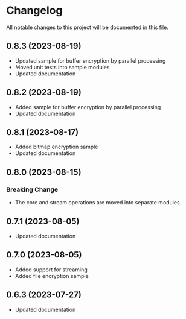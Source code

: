 # Changelog

All notable changes to this project will be documented in this file.

## 0.8.3 (2023-08-19)

- Updated sample for buffer encryption by parallel processing
- Moved unit tests into sample modules
- Updated documentation

## 0.8.2 (2023-08-19)

- Added sample for buffer encryption by parallel processing
- Updated documentation

## 0.8.1 (2023-08-17)

- Added bitmap encryption sample
- Updated documentation

## 0.8.0 (2023-08-15)

### Breaking Change

- The core and stream operations are moved into separate modules

## 0.7.1 (2023-08-05)

- Updated documentation

## 0.7.0 (2023-08-05)

- Added support for streaming
- Added file encryption sample

## 0.6.3 (2023-07-27)

- Updated documentation
